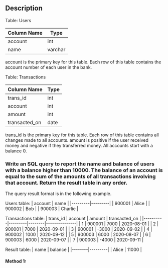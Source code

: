 ## Description

Table: Users

| Column Name | Type    |
| ----------- | ------- |
| account     | int     |
| name        | varchar |

account is the primary key for this table.
Each row of this table contains the account number of each user in the bank.

Table: Transactions

| Column Name   | Type |
| ------------- | ---- |
| trans_id      | int  |
| account       | int  |
| amount        | int  |
| transacted_on | date |

trans_id is the primary key for this table.
Each row of this table contains all changes made to all accounts.
amount is positive if the user received money and negative if they transferred money.
All accounts start with a balance 0.

### Write an SQL query to report the name and balance of users with a balance higher than 10000. The balance of an account is equal to the sum of the amounts of all transactions involving that account. Return the result table in any order.

The query result format is in the following example.

Users table:
| account | name |
|---------|---------|
| 900001 | Alice |
| 900002 | Bob |
| 900003 | Charlie |

Transactions table:
| trans_id | account | amount | transacted_on |
|----------|---------|--------|---------------|
| 1 | 900001 | 7000 | 2020-08-01 |
| 2 | 900001 | 7000 | 2020-09-01 |
| 3 | 900001 | -3000 | 2020-09-02 |
| 4 | 900002 | 1000 | 2020-09-12 |
| 5 | 900003 | 6000 | 2020-08-07 |
| 6 | 900003 | 6000 | 2020-09-07 |
| 7 | 900003 | -4000 | 2020-09-11 |

Result table:
| name | balance |
|--------|---------|
| Alice | 11000 |

#### Method 1:

```sql

```
